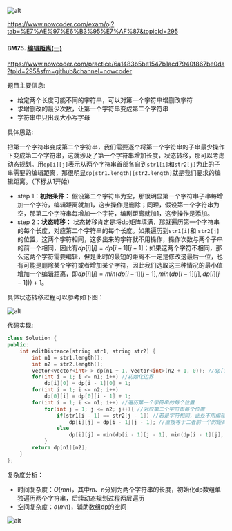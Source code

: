 ![alt](https://uploadfiles.nowcoder.com/bm/top101-head.jpg)

https://www.nowcoder.com/exam/oj?tab=%E7%AE%97%E6%B3%95%E7%AF%87&topicId=295

#### BM75. [编辑距离(一)](https://www.nowcoder.com/practice/6a1483b5be1547b1acd7940f867be0da?tpId=295&sfm=github&channel=nowcoder)


https://www.nowcoder.com/practice/6a1483b5be1547b1acd7940f867be0da?tpId=295&sfm=github&channel=nowcoder


题目主要信息:
- 给定两个长度可能不同的字符串，可以对第一个字符串增删改字符
- 求增删改的最少次数，让第一个字符串变成第二个字符串
- 字符串中只出现大小写字母

具体思路:

把第一个字符串变成第二个字符串，我们需要逐个将第一个字符串的子串最少操作下变成第二个字符串，这就涉及了第一个字符串增加长度，状态转移，那可以考虑动态规划。用`dp[i][j]`表示从两个字符串首部各自到`str1[i]`和`str2[j]`为止的子串需要的编辑距离，那很明显`dp[str1.length][str2.length]`就是我们要求的编辑距离。（下标从1开始）

- step 1：**初始条件：** 假设第二个字符串为空，那很明显第一个字符串子串每增加一个字符，编辑距离就加1，这步操作是删除；同理，假设第一个字符串为空，那第二个字符串每增加一个字符，编剧距离就加1，这步操作是添加。
- step 2：**状态转移：** 状态转移肯定是将dp矩阵填满，那就遍历第一个字符串的每个长度，对应第二个字符串的每个长度。如果遍历到`str1[i]`和	`str2[j]`的位置，这两个字符相同，这多出来的字符就不用操作，操作次数与两个子串的前一个相同，因此有$dp[i][j] = dp[i - 1][j - 1]$；如果这两个字符不相同，那么这两个字符需要编辑，但是此时的最短的距离不一定是修改这最后一位，也有可能是删除某个字符或者增加某个字符，因此我们选取这三种情况的最小值增加一个编辑距离，即$dp[i][j] = min(dp[i - 1][j - 1], min(dp[i - 1][j], dp[i][j - 1])) + 1$。

具体状态转移过程可以参考如下图：

![alt](https://uploadfiles.nowcoder.com/images/20220218/397721558_1645168660008/DD11C7A67C32B75B31F944921631AC97)

代码实现:
```cpp
class Solution {
public:
    int editDistance(string str1, string str2) {
        int n1 = str1.length();
        int n2 = str2.length();
        vector<vector<int> > dp(n1 + 1, vector<int>(n2 + 1, 0)); //dp[i][j]表示到str1[i]和str2[j]为止的子串需要的编辑距离
        for(int i = 1; i <= n1; i++) //初始化边界
            dp[i][0] = dp[i - 1][0] + 1;
        for(int i = 1; i <= n2; i++)
            dp[0][i] = dp[0][i - 1] + 1;
        for(int i = 1; i <= n1; i++) //遍历第一个字符串的每个位置
            for(int j = 1; j <= n2; j++){ //对应第二个字符串每个位置
                if(str1[i - 1] == str2[j - 1]) //若是字符相同，此处不用编辑
                    dp[i][j] = dp[i - 1][j - 1]; //直接等于二者前一个的距离
                else
                    dp[i][j] = min(dp[i - 1][j - 1], min(dp[i - 1][j], dp[i][j - 1])) + 1; //选取最小的距离加上此处编辑距离1
            }
        return dp[n1][n2]; 
    }
};
```

复杂度分析：
- 时间复杂度：$O(mn)$，其中$m$、$n$分别为两个字符串的长度，初始化dp数组单独遍历两个字符串，后续动态规划过程两层遍历
- 空间复杂度：$o(mn)$，辅助数组dp的空间

![alt](https://uploadfiles.nowcoder.com/bm/top101-tail.jpg)